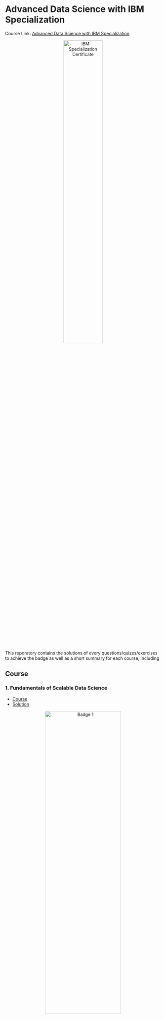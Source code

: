 # Advanced Data Science with IBM Specialization

Course Link: [Advanced Data Science with IBM Specialization](https://www.coursera.org/specializations/advanced-data-science-ibm)

<p align="center">
    <img src="./Badges/advanced_ds.png" width="50%" height="50%" title="IBM Specialization Certificate" >
</p>

This reporatory contains the solutions of every questions/quizes/exercises to achieve the badge as well as a short summary for each course, including

## Course

### 1. Fundamentals of Scalable Data Science

- [Course](https://www.coursera.org/learn/ds)
- [Solution](https://github.com/ansariparvej/Advanced_Data_Science_with_IBM_Specialization/tree/main/Advanced%20Data%20Science_IBM/Course%201%3A%20Fundamentals%20of%20Scalable%20Data%20Science)
<p align="center">
    <img src="[./Badges/Fundamentals-of-Scalable-Data-Science.png](https://images.credly.com/size/110x110/images/d3d687ea-c3a8-43c8-96bb-704658c71a4a/Fundamentals_of_Scalable_Data_Science.png)" width="70%" height="50%" title="Badge 1" >
</p>

### 2. Advanced Machine Learning and Signal Processing

- [Course](https://www.coursera.org/learn/advanced-machine-learning-signal-processing)
- [Solution](./Course%202:%20Advanced%20Machine%20Learning%20and%20Signal%20Processing/README.md)
<p align="center">
    <img src="./Badges/Advanced-Machine-Learning-and-Signal-Processing.png" width="70%" height="50%" title="Badge 2" >
</p>

### 3. Applied AI with Deep Learning

- [Course](https://www.coursera.org/learn/ai)
- [Solution](./Course%203:%20Applied%20AI%20with%20DeepLearning/README.md)
<p align="center">
    <img src="./Badges/Applied-AI-with-DeepLearning.png" width="70%" height="50%" title="Badge 3" >
</p>

### 4. Advanced Data Science Capstone

- [Course](https://www.coursera.org/learn/advanced-data-science-capstone)
- [Solution](./Course%204:%20Advanced%20Data%20Science%20Capstone/README.md)

<p align="center">
    <img src="./Badges/Advanced-Data-Science-Capstone.png" width="70%" height="50%" title="Badge 4" >
</p>

## Achievement goal:
<p align="center">
    <img src="./Badges/Advanced-Data-Science-with-IBM.png" width="70%" height="50%" title="Badge" >
</p>
